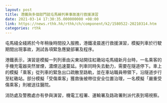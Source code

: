 ```yaml
---
layout: post
title: 港鐵與多個部門就屯馬線列車事故進行救援演習
date: 2021-03-14 17:30:35.000000000 +08:00
link: https://news.rthk.hk/rthk/ch/component/k2/1580522-20210314.htm
categories: rthk
---
```


屯馬綫全綫將於今年稍後時間投入服務，港鐵凌晨進行救援演習，模擬列車於行駛期間出現事故，測試各項緊急應變部署及程序。

港鐵表示，演習是模擬一列列車由尖東站開往紅磡站屯馬綫新月台時，一名乘客的手機充電器突然冒煙，濃煙迅速蔓延。列車同時失去動力，需要在隧道停下。車上的模擬「乘客」從列車的緊急出口疏散至路軌，並在車站職員帶領下，沿隧道步行至紅磡站。部分模擬「受傷乘客」獲救後被帶往安全位置治理，一名模擬「嚴重受傷乘客」則被送往醫院。

消防處及警務處亦有參與演習，機電工程署、運輸署及路政署則派代表到場視察。
